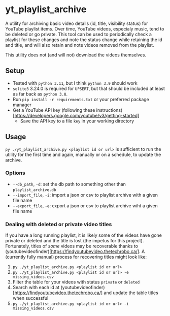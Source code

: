 
# yt_playlist_archive

A utility for archiving basic video details (id, title, visibility status) for YouTube playlist items. Over time, YouTube videos, especialy music, tend to be deleted or go private. This tool can be used to periodically check a playlist for these changes and note the status change while retaining the id and title, and will also retain and note videos removed from the playlist. 

This utility does not (and will not) download the videos themselves. 

## Setup

- Tested with `python 3.11`, but I think `python 3.9` should work
- `sqlite3` 3.24.0 is required for `UPSERT`, but that should be included at least as far back as `python 3.8`.
- Run `pip install -r requirements.txt` or your preferred package manager
- Get a YouTube API key (following these instructions)[https://developers.google.com/youtube/v3/getting-started]
  - Save the API key to a file `key` in your working directory

## Usage

`py ./yt_playlist_archive.py <playlist id or url>` is sufficient to run the utility for the first time and again, manually or on a schedule, to update the archive. 

### Options

- `--db_path`, `-d`: set the db path to something other than `playlist_archive.db`
- `--import_file`, `-i`: import a json or csv to playlist archive with a given file name
- `--export_file`, `-e`: export a json or csv to playlist archive wiht a given file name

### Dealing with deleted or private video titles

If you have a long running playlist, it is likely some of the videos have gone private or deleted and the title is lost (the impetus for this project). Fortunately, titles of *some* videos may be recoverable thanks to (youtubevideofinder)[https://findyoutubevideo.thetechrobo.ca/]. A (currently fully manual) process for recovering titles might look like:

1. `py ./yt_playlist_archive.py <playlist id or url>`
2. `py ./yt_playlist_archive.py <playlist id or url> -e missing_videos.csv`
3. Filter the table for your videos with status `private` or `deleted`
4. Search with each id at (youtubevideofinder)[https://findyoutubevideo.thetechrobo.ca/] and update the table titles when successful
5. `py ./yt_playlist_archive.py <playlist id or url> -i missing_videos.csv`
